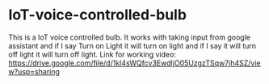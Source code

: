 # IoT-voice-controlled-bulb
This is a IoT voice controlled bulb.
It works with taking input from google assistant and if I say Turn on Light it will turn on light and if I say it will turn off light it will turn off light.
Link for working video:
https://drive.google.com/file/d/1kI4sWQfcv3EwdIjO05UzgzTSqw7jh4SZ/view?usp=sharing
